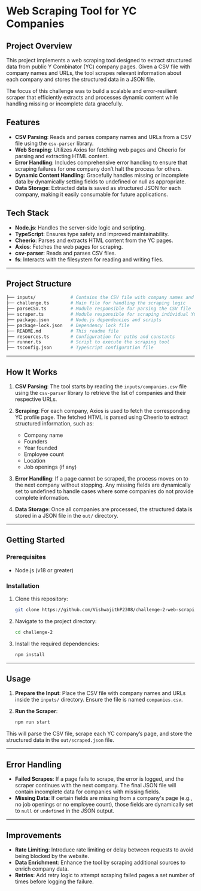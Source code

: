 
# Web Scraping Tool for YC Companies

## Project Overview

This project implements a web scraping tool designed to extract structured data from public Y Combinator (YC) company pages. Given a CSV file with company names and URLs, the tool scrapes relevant information about each company and stores the structured data in a JSON file.

The focus of this challenge was to build a scalable and error-resilient scraper that efficiently extracts and processes dynamic content while handling missing or incomplete data gracefully.

## Features

- **CSV Parsing**: Reads and parses company names and URLs from a CSV file using the `csv-parser` library.
- **Web Scraping**: Utilizes Axios for fetching web pages and Cheerio for parsing and extracting HTML content.
- **Error Handling**: Includes comprehensive error handling to ensure that scraping failures for one company don’t halt the process for others.
- **Dynamic Content Handling**: Gracefully handles missing or incomplete data by dynamically setting fields to undefined or null as appropriate.
- **Data Storage**: Extracted data is saved as structured JSON for each company, making it easily consumable for future applications.

## Tech Stack

- **Node.js**: Handles the server-side logic and scripting.
- **TypeScript**: Ensures type safety and improved maintainability.
- **Cheerio**: Parses and extracts HTML content from the YC pages.
- **Axios**: Fetches the web pages for scraping.
- **csv-parser**: Reads and parses CSV files.
- **fs**: Interacts with the filesystem for reading and writing files.

---

## Project Structure

```bash
├── inputs/             # Contains the CSV file with company names and URLs
├── challenge.ts        # Main file for handling the scraping logic
├── parseCSV.ts         # Module responsible for parsing the CSV file
├── scraper.ts          # Module responsible for scraping individual YC pages
├── package.json        # Node.js dependencies and scripts
├── package-lock.json   # Dependency lock file
├── README.md           # This readme file
├── resources.ts        # Configuration for paths and constants
├── runner.ts           # Script to execute the scraping tool
├── tsconfig.json       # TypeScript configuration file
```

---

## How It Works

1. **CSV Parsing**: The tool starts by reading the `inputs/companies.csv` file using the `csv-parser` library to retrieve the list of companies and their respective URLs.
   
2. **Scraping**: For each company, Axios is used to fetch the corresponding YC profile page. The fetched HTML is parsed using Cheerio to extract structured information, such as:
   - Company name
   - Founders
   - Year founded
   - Employee count
   - Location
   - Job openings (if any)

3. **Error Handling**: If a page cannot be scraped, the process moves on to the next company without stopping. Any missing fields are dynamically set to undefined to handle cases where some companies do not provide complete information.

4. **Data Storage**: Once all companies are processed, the structured data is stored in a JSON file in the `out/` directory.

---

## Getting Started

### Prerequisites

- Node.js (v18 or greater)

### Installation

1. Clone this repository:
   ```bash
   git clone https://github.com/VishwajithP2308/challenge-2-web-scraping.git
   ```

2. Navigate to the project directory:
   ```bash
   cd challenge-2
   ```

3. Install the required dependencies:
   ```bash
   npm install
   ```

---

## Usage

1. **Prepare the Input**: Place the CSV file with company names and URLs inside the `inputs/` directory. Ensure the file is named `companies.csv`.

2. **Run the Scraper**:
   ```bash
   npm run start
   ```

This will parse the CSV file, scrape each YC company’s page, and store the structured data in the `out/scraped.json` file.

---

## Error Handling

- **Failed Scrapes**: If a page fails to scrape, the error is logged, and the scraper continues with the next company. The final JSON file will contain incomplete data for companies with missing fields.
- **Missing Data**: If certain fields are missing from a company's page (e.g., no job openings or no employee count), those fields are dynamically set to `null` or `undefined` in the JSON output.

---

## Improvements

- **Rate Limiting**: Introduce rate limiting or delay between requests to avoid being blocked by the website.
- **Data Enrichment**: Enhance the tool by scraping additional sources to enrich company data.
- **Retries**: Add retry logic to attempt scraping failed pages a set number of times before logging the failure.
